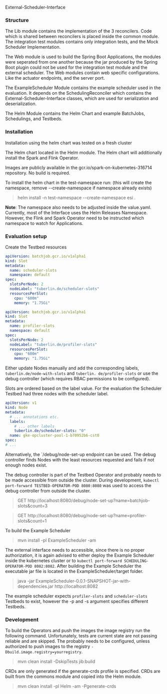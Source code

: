 External-Scheduler-Interface

### Structure

The Lib module contains the implementation of the 3 reconcilers. Code which is shared between reconcilers is placed
inside the common module. The integration test modules contains only integration tests, and the Mock Scheduler
Implementation.

The Web module is used to build the Spring Boot Applications, the modules were seperated from one another because the
jar produced by the Spring Boot plugin could not be used for the integration test module and the external scheduler. The
Web modules contain web specific configurations. Like the actuator endpoints, and the server port.

The ExampleScheduler Module contains the example scheduler used in the evaluation. It depends on the
SchedulingReconciler which contains the External-Scheduler-Interface classes, which are used for serialization and
deserialization.

The Helm Module contains the Helm Chart and example BatchJobs, Schedulings, and Testbeds.

### Installation

Installation using the helm chart was tested on a fresh cluster

The Helm chart located in the Helm module. The Helm chart will additionally install the Spark and Flink Operator.

Images are publicly available in the gcr.io/spark-on-kubernetes-316714 repository. No build is required.

To install the helm chart in the test-namespace run: (this will create the namespace, remove --create-namespace if
namespace already exists)

> helm install -n test-namespace --create-namespace  esi .

**Note**: The namespace also needs to be adjusted inside the value.yaml. Currently, most of the Interface uses the Helm
Releases Namespace. However, the Flink and Spark Operator need to be instructed which namespace to watch for
Applications.

### Evaluation setup

Create the Testbed resources

```yaml
apiVersion: batchjob.gcr.io/v1alpha1
kind: Slot
metadata:
  name: scheduler-slots
  namespace: default
spec:
  slotsPerNode: 2
  nodeLabel: "tuberlin.de/scheduler-slots"
  resourcesPerSlot:
    cpu: "600m"
    memory: "1.75Gi"
```

```yaml
apiVersion: batchjob.gcr.io/v1alpha1
kind: Slot
metadata:
  name: profiler-slots
  namespace: default
spec:
  slotsPerNode: 2
  nodeLabel: "tuberlin.de/profiler-slots"
  resourcesPerSlot:
    cpu: "600m"
    memory: "1.75Gi"
```

Either update Nodes manually and add the corresponding labels, `tuberlin.de/node-with-slots`
and `tuberlin. de/profiler-slots` or use the debug controller (which requires RBAC permissions to be configured).

Slots are ordered based on the label value. For the evaluation the Scheduler Testbed had three nodes with the scheduler
label.

```yaml
apiVersion: v1
kind: Node
metadata:
  # ... annotations etc.
  labels:
    # ... other labels
    tuberlin.de/scheduler-slots: "0"
  name: gke-opcluster-pool-1-b70952b6-cst0
spec:
# ...
```

Alternatively, the `/debug/node-set-up endpoint can be used. The debug controller finds Nodes with the least resources
requested and fails if not enough nodes exist.

The debug controller is part of the Testbed Operator and probably needs to be made accessible from outside the cluster.
During development, `kubectl port-forward TESTBED-OPERATOR-POD 8080:8080` was used to access the debug controller from
outside the cluster.

> GET http://localhost:8080/debug/node-set-up?name=batchjob-slots&count=3

> GET http://localhost:8080/debug/node-set-up?name=profiler-slots&count=1

To build the Example Scheduler

> mvn install -pl ExampleScheduler -am

The external interface needs to accessible, since there is no proper authorization, it is again advised to either deploy
the Example Scheduler inside the kubernetes cluster or to `kubectl port-forward SCHEDULING-OPERATOR-POD 8082:8082`.
After building the Example Scheduler the executable jar file is located in the ExampleScheduler/target folder.

> java -jar ExampleScheduler-0.0.1-SNAPSHOT-jar-with-dependencies.jar http://localhost:8082

The example scheduler expects `profiler-slots` and `scheduler-slots` Testbeds to exist, however the -p and -s argument
specifies different Testbeds.

### Development

To build the Operators and push the images the image registry run the following command. Unfortunately, tests are
current state are not passing reliable and are skipped. The probably needs to be configured, unless authorized to push
images to the registry `-Dbuild.image.registry=yourregistry`.

> mvn clean install -DskipTests jib:build

CRDs are only generated if the generate-crds profile is specified. CRDs are built from the commons module and copied
into the Helm module.

> mvn clean install -pl Helm -am -Pgenerate-crds
